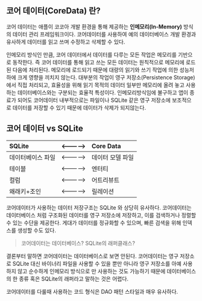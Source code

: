 ## 코어 데이터(CoreData) 란?

코어 데이터는 애플이 코코아 개발 환경을 통해 제공하는 **인메모리(In-Memory)** 방식의 데이터 관리 프레임워크이다.
코어데이터를 사용하여 예의 데이터베이스 개발 환경과 유사하게 데이터를 읽고 쓰며 수정하고 삭제할 수 있다.

인메모리 방식인 만큼, 코어 데이터에서 데이터를 다루는 모든 작업은 메모리를 기반으로 동작한다. 즉 코어 데이터를 통해 읽고 쓰는 모든 데이터는 원칙적으로 메모리에 로드된 다음에 처리된다. 메모리에 로드되기 때문에 대량의 읽기와 쓰기 작업에 의한 성능저하에 크게 영향을 끼치지 않는다. 대부분의 작업이 영구 저장소(Persistence Storage)에서 직접 처리되고, 효율성을 위해 읽기 목적의 데이터 일부만 메모리에 올려 놓고 사용하는 데이터베이스와는 구분되는 효율적 특성이다.
인메모리방식임에 불구하고 앱이 종료가 되어도 코어데이터 내부적으로는 파일이나 SQLite 같은 영구 저장소에 보조적으로 데이터를 저장할 수 있기 때문에 데이터가 삭제가 되지않는다.

## 코어 데이터 vs SQLite

|SQLite|<----->|Core Data|
|:---|:---|:---|
|데이터베이스 파일|<----->|데이터 모델 파일|
|테이블|<----->|엔터티|
|컬럼|<----->|어트리뷰트|
|왜래키+조인|<----->|릴레이션|


코어데이터가 사용하는 데이터 저장구조는 SQLite 와 상당히 유사하다. 
코어데이터는 데이터베이스 처럼 구조화된 데이터를 영구 저장소에 저장하고, 이를 검색하거나 정렬할 수 있는 수단을 제공한다. 게대가 데이터를 정규화할 수 있으며, 빠른 검색을 위해 인덱스를 생성할 수도 있다. 

> 코어데이터는 데이터베이스? SQLite의 래퍼클래스?

결론부터 말하면 코어데이터는 데이터베이스로 보면 안된다. 코어데이터는 영구 저장소로 SQLite 대신 바이너리 파일을 사용할 수 있을 뿐만 아니라 영구 저장소를 아예 사용하지 않고 순수하게 인메모리 방식으로 만 사용하는 것도 가능하기 때문에 데이터베이스의 한 종류 혹은 SQLite의 래퍼라고 말하는 것은 어렵다.

코어데이터를 다룰때 사용하는 코드 형식은 DAO 패턴 스타일과 매우 유사하다.
